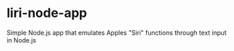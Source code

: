 # liri-node-app

Simple Node.js app that emulates Apples "Siri" functions through text input in Node.js
